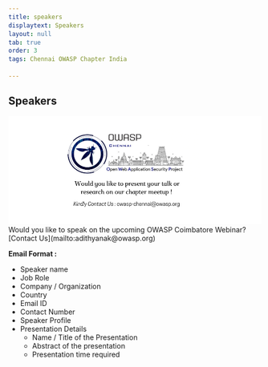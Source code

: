 ```yaml
---
title: speakers
displaytext: Speakers
layout: null
tab: true
order: 3
tags: Chennai OWASP Chapter India

---
```

## Speakers

<img src="assets/images/call_for_paper.png"/>
Would you like to speak on the upcoming OWASP Coimbatore Webinar? [Contact Us](mailto:adithyanak@owasp.org)

**Email Format :**

- Speaker name
- Job Role
- Company / Organization
- Country
- Email ID
- Contact Number
- Speaker Profile
- Presentation Details
    - Name / Title of the Presentation
    - Abstract of the presentation
    - Presentation time required
